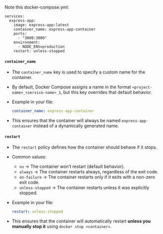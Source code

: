 Note this docker-compose.yml:
```
services:  
  express-app:  
    image: express-app:latest
    container_name: express-app-container  
    ports:  
      - "3000:3000"  
    environment:  
      - NODE_ENV=production  
    restart: unless-stopped
```

#### **`container_name`**

- The `container_name` key is used to specify a custom name for the container.
- By default, Docker Compose assigns a name in the format `<project-name>_<service-name>_1`, but this key overrides that default behavior.
- Example in your file:
    
    ```yaml
    container_name: express-app-container
    ```
    
- This ensures that the container will always be named `express-app-container` instead of a dynamically generated name.

#### **`restart`**

- The `restart` policy defines how the container should behave if it stops.
- Common values:
    - `no` → The container won’t restart (default behavior).
    - `always` → The container restarts always, regardless of the exit code.
    - `on-failure` → The container restarts only if it exits with a non-zero exit code.
    - `unless-stopped` → The container restarts unless it was explicitly stopped.
- Example in your file:
    
    ```yaml
    restart: unless-stopped
    ```
    
- This ensures that the container will automatically restart **unless you manually stop it** using `docker stop <container>`.

